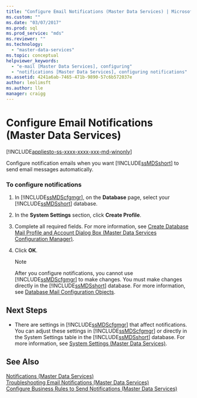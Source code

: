 ```yaml
---
title: "Configure Email Notifications (Master Data Services) | Microsoft Docs"
ms.custom: ""
ms.date: "03/07/2017"
ms.prod: sql
ms.prod_service: "mds"
ms.reviewer: ""
ms.technology: 
  - "master-data-services"
ms.topic: conceptual
helpviewer_keywords: 
  - "e-mail [Master Data Services], configuring"
  - "notifications [Master Data Services], configuring notifications"
ms.assetid: 4241a6ab-7465-471b-9890-57c6b572037e
author: leolimsft
ms.author: lle
manager: craigg
---
```

# Configure Email Notifications (Master Data Services)

[!INCLUDE[appliesto-ss-xxxx-xxxx-xxx-md-winonly](../includes/appliesto-ss-xxxx-xxxx-xxx-md-winonly.md)]

  Configure notification emails when you want [!INCLUDE[ssMDSshort](../includes/ssmdsshort-md.md)] to send email messages automatically.  
  
### To configure notifications  
  
1.  In [!INCLUDE[ssMDScfgmgr](../includes/ssmdscfgmgr-md.md)], on the **Database** page, select your [!INCLUDE[ssMDSshort](../includes/ssmdsshort-md.md)] database.  
  
2.  In the **System Settings** section, click **Create Profile**.  
  
3.  Complete all required fields. For more information, see [Create Database Mail Profile and Account Dialog Box &#40;Master Data Services Configuration Manager&#41;](../master-data-services/create-database-mail-profile-and-account-dialog-box.md).  
  
4.  Click **OK**.  
  
    > [!NOTE]  
    >  After you configure notifications, you cannot use [!INCLUDE[ssMDScfgmgr](../includes/ssmdscfgmgr-md.md)] to make changes. You must make changes directly in the [!INCLUDE[ssMDSshort](../includes/ssmdsshort-md.md)] database. For more information, see [Database Mail Configuration Objects](../relational-databases/database-mail/database-mail-configuration-objects.md).  
  
## Next Steps  
  
-   There are settings in [!INCLUDE[ssMDScfgmgr](../includes/ssmdscfgmgr-md.md)] that affect notifications. You can adjust these settings in [!INCLUDE[ssMDScfgmgr](../includes/ssmdscfgmgr-md.md)] or directly in the System Settings table in the [!INCLUDE[ssMDSshort](../includes/ssmdsshort-md.md)] database. For more information, see [System Settings &#40;Master Data Services&#41;](../master-data-services/system-settings-master-data-services.md).  
  
## See Also  
 [Notifications &#40;Master Data Services&#41;](../master-data-services/notifications-master-data-services.md)   
 [Troubleshooting Email Notifications (Master Data Services)](http://social.technet.microsoft.com/wiki/contents/articles/troubleshooting-email-notifications-master-data-services.aspx)   
 [Configure Business Rules to Send Notifications &#40;Master Data Services&#41;](../master-data-services/configure-business-rules-to-send-notifications-master-data-services.md)  
  
  
